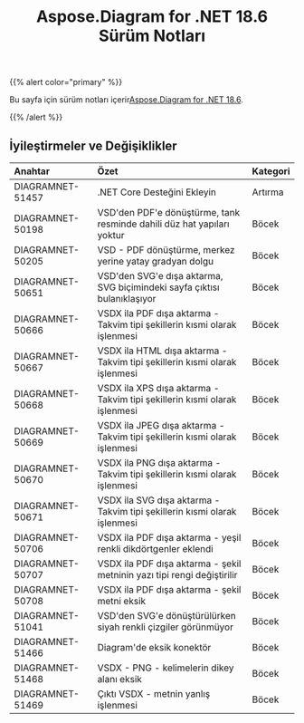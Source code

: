 ﻿---
title: Aspose.Diagram for .NET 18.6 Sürüm Notları
type: docs
weight: 70
url: /tr/net/aspose-diagram-for-net-18-6-release-notes/
---
{{% alert color="primary" %}} 

 Bu sayfa için sürüm notları içerir[Aspose.Diagram for .NET 18.6](https://www.nuget.org/packages/Aspose.Diagram/18.6.0).

{{% /alert %}} 
## **İyileştirmeler ve Değişiklikler**

|**Anahtar**|**Özet**|**Kategori**|
|:- |:- |:- |
|DIAGRAMNET-51457|.NET Core Desteğini Ekleyin|Artırma|
|DIAGRAMNET-50198|VSD'den PDF'e dönüştürme, tank resminde dahili düz hat yapıları yoktur|Böcek|
|DIAGRAMNET-50205|VSD - PDF dönüştürme, merkez yerine yatay gradyan dolgu|Böcek|
|DIAGRAMNET-50651|VSD'den SVG'e dışa aktarma, SVG biçimindeki sayfa çıktısı bulanıklaşıyor|Böcek|
|DIAGRAMNET-50666|VSDX ila PDF dışa aktarma - Takvim tipi şekillerin kısmi olarak işlenmesi|Böcek|
|DIAGRAMNET-50667|VSDX ila HTML dışa aktarma - Takvim tipi şekillerin kısmi olarak işlenmesi|Böcek|
|DIAGRAMNET-50668|VSDX ila XPS dışa aktarma - Takvim tipi şekillerin kısmi olarak işlenmesi|Böcek|
|DIAGRAMNET-50669|VSDX ila JPEG dışa aktarma - Takvim tipi şekillerin kısmi olarak işlenmesi|Böcek|
|DIAGRAMNET-50670|VSDX ila PNG dışa aktarma - Takvim tipi şekillerin kısmi olarak işlenmesi|Böcek|
|DIAGRAMNET-50671|VSDX ila SVG dışa aktarma - Takvim tipi şekillerin kısmi olarak işlenmesi|Böcek|
|DIAGRAMNET-50706|VSDX ila PDF dışa aktarma - yeşil renkli dikdörtgenler eklendi|Böcek|
|DIAGRAMNET-50707|VSDX ila PDF dışa aktarma - şekil metninin yazı tipi rengi değiştirilir|Böcek|
|DIAGRAMNET-50708|VSDX ila PDF dışa aktarma - şekil metni eksik|Böcek|
|DIAGRAMNET-51041|VSD'den SVG'e dönüştürülürken siyah renkli çizgiler görünmüyor|Böcek|
|DIAGRAMNET-51466|Diagram'de eksik konektör|Böcek|
|DIAGRAMNET-51468|VSDX - PNG - kelimelerin dikey alanı eksik|Böcek|
|DIAGRAMNET-51469|Çıktı VSDX - metnin yanlış işlenmesi|Böcek|

